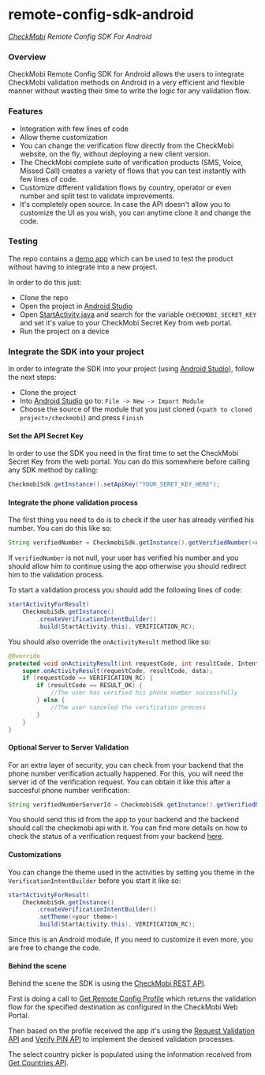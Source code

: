 # remote-config-sdk-android

*[CheckMobi][1] Remote Config SDK For Android*

### Overview

CheckMobi Remote Config SDK for Android allows the users to integrate CheckMobi validation methods 
on Android in a very efficient and flexible manner without wasting their time to write the logic for any validation flow.

### Features

- Integration with few lines of code 
- Allow theme customization
- You can change the verification flow directly from the CheckMobi website, on the fly, without deploying a new client version.
- The CheckMobi complete suite of verification products (SMS, Voice, Missed Call) creates a variety of flows that you can test instantly with few lines of code.
- Customize different validation flows by country, operator or even number and split test to validate improvements.
- It's completely open source. In case the API doesn't allow you to customize the UI as you wish, you can anytime clone it and change the code.

### Testing

The repo contains a [demo app][2] which can be used to test the product without having to integrate into a new project.

In order to do this just:

- Clone the repo
- Open the project in [Android Studio][3]
- Open [StartActivity.java][4] and search for the variable `CHECKMOBI_SECRET_KEY` and set it's value to your CheckMobi Secret Key from web portal.
- Run the project on a device

### Integrate the SDK into your project

In order to integrate the SDK into your project (using [Android Studio][3]), follow the next steps:

- Clone the project
- Into [Android Studio][3] go to: `File -> New -> Import Module`
- Choose the source of the module that you just cloned (`<path to cloned project>/checkmobi`) and press `Finish`

#### Set the API Secret Key

In order to use the SDK you need in the first time to set the CheckMobi Secret Key from the web portal. You can do this somewhere before calling any SDK method by calling:

```java
CheckmobiSdk.getInstance().setApiKey("YOUR_SERET_KEY_HERE");
```

#### Integrate the phone validation process

The first thing you need to do is to check if the user has already verified his number. You can do this like so:

```java
String verifiedNumber = CheckmobiSdk.getInstance().getVerifiedNumber(<context>);
```

If `verifiedNumber` is not null, your user has verified his number and you should allow him to continue using the app otherwise 
you should redirect him to the validation process.

To start a validation process you should add the following lines of code:

```java
startActivityForResult(
    CheckmobiSdk.getInstance()
        .createVerificationIntentBuilder()
        .build(StartActivity.this), VERIFICATION_RC);
```

You should also override the `onActivityResult` method like so:

```java
@Override
protected void onActivityResult(int requestCode, int resultCode, Intent data) {
    super.onActivityResult(requestCode, resultCode, data);
    if (requestCode == VERIFICATION_RC) {
        if (resultCode == RESULT_OK) {
            //The user has verified his phone number successfully
        } else {
            //The user canceled the verification process
        }
    }
}
```

#### Optional Server to Server Validation

For an extra layer of security, you can check from your backend that the phone number verification actually happened. For this, you will need the server id of the verification request. You can obtain it like this after a succesful phone number verification:

```java
String verifiedNumberServerId = CheckmobiSdk.getInstance().getVerifiedNumberServerId(<context>);
```

You should send this id from the app to your backend and the backend should call the checkmobi api with it. You can find more details on how to check the status of a verification request from your backend [here][10].

#### Customizations

You can change the theme used in the activities by setting you theme in the `VerificationIntentBuilder` before you start it like so:

```java
startActivityForResult(
    CheckmobiSdk.getInstance()
        .createVerificationIntentBuilder()
        .setTheme(<your theme>)
        .build(StartActivity.this), VERIFICATION_RC);
```
 
Since this is an Android module, if you need to customize it even more, you are free to change the code.

#### Behind the scene

Behind the scene the SDK is using the [CheckMobi REST API][5]. 

First is doing a call to [Get Remote Config Profile][6] which returns the validation flow for the specified destination as 
configured in the CheckMobi Web Portal.

Then based on the profile received the app it's using the [Request Validation API][7] and [Verify PIN API][8] to implement the desired validation processes. 
   
The select country picker is populated using the information received from [Get Countries API][9].


[1]:https://checkmobi.com/
[2]:https://github.com/checkmobi/remote-config-sdk-android/tree/master/app/src/main/java/com/checkmobi/checkmobisample/ui
[3]:https://developer.android.com/studio
[4]:https://github.com/checkmobi/remote-config-sdk-android/blob/master/app/src/main/java/com/checkmobi/checkmobisample/ui/StartActivity.java
[5]:https://checkmobi.com/documentation.html#/overview
[6]:https://checkmobi.com/documentation.html#/remote-config-profile-api
[7]:https://checkmobi.com/documentation.html#/request_validation
[8]:https://checkmobi.com/documentation.html#/verify_pin
[9]:https://checkmobi.com/documentation.html#/countries-list
[10]:https://checkmobi.com/documentation.html#/validation_status
